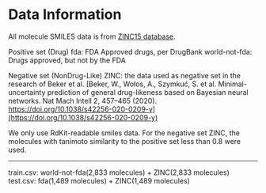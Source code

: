 Data Information
================
All molecule SMILES data is from [ZINC15 database](https://zinc15.docking.org).

Positive set (Drug)
fda: FDA Approved drugs, per DrugBank
world-not-fda: Drugs approved, but not by the FDA

Negative set (NonDrug-Like)
ZINC: the data used as negative set in the research of Beker et al.
[Beker, W., Wołos, A., Szymkuć, S. et al. Minimal-uncertainty prediction of general drug-likeness based on Bayesian neural networks. Nat Mach Intell 2, 457–465 (2020). https://doi.org/10.1038/s42256-020-0209-y](https://doi.org/10.1038/s42256-020-0209-y)

We only use RdKit-readable smiles data.
For the negative set ZINC, the molecules with tanimoto similarity to the positive set less than 0.8 were used.

* * *
train.csv: world-not-fda(2,833 molecules) + ZINC(2,833 molecules)
test.csv: fda(1,489 molecules) + ZINC(1,489 molecules)
